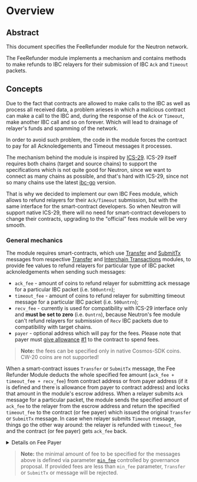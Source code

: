 # Overview

## Abstract

This document specifies the FeeRefunder module for the Neutron network.

The FeeRefunder module implements a mechanism and contains methods to make refunds to IBC relayers for their submission of IBC `Ack` and `Timeout` packets.

## Concepts

Due to the fact that contracts are allowed to make calls to the IBC as well as process all received data, a problem arieses in which a malicious contract can make a call to the IBC and, during the response of the `Ack` or `Timeout`, make another IBC call and so on forever. Which will lead to drainage of relayer's funds and spamming of the network.

In order to avoid such problem, the code in the module forces the contract to pay for all Acknoledgements and Timeout messages it processes.

The mechanism behind the module is inspired by [ICS-29](https://github.com/cosmos/ibc/tree/main/spec/app/ics-029-fee-payment). ICS-29 itself requires both chains (target and source chains) to support the specifications which is not quite good for Neutron, since we want to connect as many chains as possible, and that's hard with ICS-29, since not so many chains use the latest [ibc-go](https://github.com/cosmos/ibc-go) version.

That is why we decided to implement our own IBC Fees module, which allows to refund relayers for their `Ack/Timeout` submission, but with the same interface for the smart-contract developers. So when Neutron will support native ICS-29, there will no need for smart-contract developers to change their contracts, upgrading to the "official" fees module will be very smooth.

### General mechanics
The module requires smart-contracts, which use [Transfer](../transfer/messages#msgtransfer) and [SubmitTx](../interchain-txs/messages#msgsubmittx) messages from respective [Transfer](../transfer/overview) and [Interchain Transactions](../interchain-txs/overview) modules, to provide fee values to refund relayers for particular type of IBC packet acknoledgements when sending such messages:
* `ack_fee` - amount of coins to refund relayer for submittting ack message for a particular IBC packet (i.e. `500untrn`);
* `timeout_fee` - amount of coins to refund relayer for submitting timeout message for a particular IBC packet (i.e. `500untrn`);
* `recv_fee` - currently is used for compatibility with ICS-29 interface only and **must be set to zero** (i.e. `0untrn`), because Neutron's fee module can't refund relayers for submission of `Recv` IBC packets due to compatibility with target chains.
* `payer` - optional address which will pay for the fees. Please note that payer must [give allowance](https://docs.cosmos.network/v0.46/modules/feegrant/01_concepts.html#grant) [#1](#feedetails) to the contract to spend fees.

> **Note:** the fees can be specified only in native Cosmos-SDK coins. CW-20 coins are not supported!

When a smart-contract issues `Transfer` or `SubmitTx` message, the Fee Refunder Module deducts the whole specified fee amount (`ack_fee + timeout_fee + recv_fee`) from contract address or from payer address (if it is defined and there is allowance from payer to contract address) and locks that amount in the module's escrow address. When a relayer submits `Ack` message for a particular packet, the module sends the specified amount of `ack_fee` to the relayer from the escrow address and return the specified `timeout_fee` to the contract (or fee payer) which issued the original `Transfer` or `SubmitTx` message. In case when relayer submits `Timeout` message, things go the other way around: the relayer is refunded with `timeout_fee` and the contract (or fee payer) gets `ack_fee` back.

<details>
    <summary>Details on Fee Payer</summary>
    
* A fee payer is an address that holds tokens that can be used to pay for the interchain transaction fees.

* The fee payer can grant an allowance to a contract address, which allows the contract to use tokens from this address for the fees. Optionally, a limit, expiration date and period can be set. Please refer to the [feegrant module's documentation in the Cosmos SDK](https://docs.cosmos.network/v0.46/modules/feegrant/) for more information.

* When an interchain transaction or transfer message is requested by a contract, the feerefunder module checks the allowance in general by using the feegrant module's GetAllowance function.

* The feerefunder module then calls the Accept method on the returned interface with the total fees as an argument to check if the contract has permission to use the required amount of tokens and to deduct them from the allowance.

* If the allowance is enough for spending fee, the feerefunder module transfers fee from fee payer address to the module's escrow address and saves the fee payer address in state by PacketID.

* Then interchain transaction or transfer message is sent to the IBC module.

* When the IBC module receives the Ack or Timeout message, the module sends the specified amount of fee to the relayer from the escrow address and return the rest of fees to the fee payer's address.    

</details>

> **Note:** the minimal amount of fee to be specified for the messages above is defined via parameter [`min_fee`](https://github.com/neutron-org/neutron/blob/9cdd583bd754d0e4d5f2e16d7414cf80151b205d/proto/feerefunder/params.proto#L13) controlled by governance proposal.
If provided fees are less than `min_fee` parameter, `Transfer` or `SubmitTx` or message will be rejected.